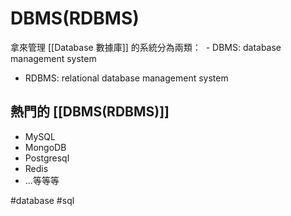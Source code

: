 # DBMS(RDBMS)

拿來管理 [[Database 數據庫]] 的系統分為兩類：
 - DBMS: database management system
 - RDBMS: relational database management system

## 熱門的 [[DBMS(RDBMS)]]
- MySQL
- MongoDB
- Postgresql
- Redis
- ...等等等


#database #sql